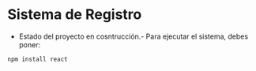 <h1>Sistema de Registro</h1>

- Estado del proyecto en cosntrucción.-
Para ejecutar el sistema, debes poner:

```npm install react ```
